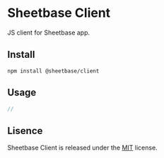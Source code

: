 # Sheetbase Client

JS client for Sheetbase app.

## Install

`npm install @sheetbase/client`

## Usage

```js
//
```

## Lisence

Sheetbase Client is released under the [MIT](https://github.com/sheetbase/client/blob/master/LICENSE) license.